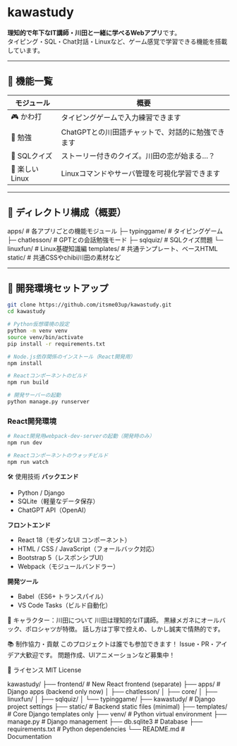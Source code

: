 # kawastudy
**理知的で年下なIT講師・川田と一緒に学べるWebアプリ**です。  
タイピング・SQL・Chat対話・Linuxなど、ゲーム感覚で学習できる機能を搭載しています。

---

## 🌟 機能一覧

| モジュール     | 概要                                         |
|----------------|----------------------------------------------|
| 🎮 かわ打       | タイピングゲームで入力練習できます |
| 💬 勉強         | ChatGPTとの川田語チャットで、対話的に勉強できます |
| 🧩 SQLクイズ    | ストーリー付きのクイズ。川田の恋が始まる…？ |
| 🐧 楽しいLinux  | Linuxコマンドやサーバ管理を可視化学習できます     |

---

## 📁 ディレクトリ構成（概要）

apps/ # 各アプリごとの機能モジュール
├─ typinggame/ # タイピングゲーム
├─ chatlesson/ # GPTとの会話勉強モード
├─ sqlquiz/ # SQLクイズ問題
└─ linuxfun/ # Linux基礎知識編
templates/ # 共通テンプレート、ベースHTML
static/ # 共通CSSやchibi川田の素材など

---

## 🚀 開発環境セットアップ

```bash
git clone https://github.com/itsme03up/kawastudy.git
cd kawastudy

# Python仮想環境の設定
python -m venv venv
source venv/bin/activate
pip install -r requirements.txt

# Node.js依存関係のインストール（React開発用）
npm install

# Reactコンポーネントのビルド
npm run build

# 開発サーバーの起動
python manage.py runserver
```

### React開発環境

```bash
# React開発用webpack-dev-serverの起動（開発時のみ）
npm run dev

# Reactコンポーネントのウォッチビルド
npm run watch
```
🛠 使用技術
**バックエンド**
- Python / Django
- SQLite（軽量なデータ保存）
- ChatGPT API（OpenAI）

**フロントエンド**
- React 18（モダンなUI コンポーネント）
- HTML / CSS / JavaScript（フォールバック対応）
- Bootstrap 5（レスポンシブUI）
- Webpack（モジュールバンドラー）

**開発ツール**
- Babel（ES6+ トランスパイル）
- VS Code Tasks（ビルド自動化）

🎨 キャラクター：川田について
川田は理知的なIT講師。
黒縁メガネにオールバック、ポロシャツが特徴。
話し方は丁寧で控えめ、しかし誠実で情熱的です。

📚 制作協力・貢献
このプロジェクトは誰でも参加できます！
Issue・PR・アイデア大歓迎です。
問題作成、UIアニメーションなど募集中！

📄 ライセンス
MIT License


kawastudy/
├── frontend/               # New React frontend (separate)
├── apps/                  # Django apps (backend only now)
│   ├── chatlesson/
│   ├── core/
│   ├── linuxfun/
│   ├── sqlquiz/
│   └── typinggame/
├── kawastudy/             # Django project settings
├── static/                # Backend static files (minimal)
├── templates/             # Core Django templates only
├── venv/                  # Python virtual environment
├── manage.py              # Django management
├── db.sqlite3            # Database
├── requirements.txt       # Python dependencies
└── README.md             # Documentation
